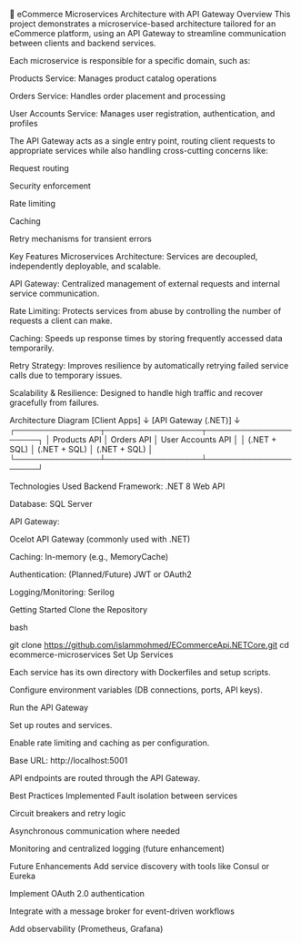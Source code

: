 🛒 eCommerce Microservices Architecture with API Gateway
Overview
This project demonstrates a microservice-based architecture tailored for an eCommerce platform, using an API Gateway to streamline communication between clients and backend services.

Each microservice is responsible for a specific domain, such as:

Products Service: Manages product catalog operations

Orders Service: Handles order placement and processing

User Accounts Service: Manages user registration, authentication, and profiles

The API Gateway acts as a single entry point, routing client requests to appropriate services while also handling cross-cutting concerns like:

Request routing

Security enforcement

Rate limiting

Caching

Retry mechanisms for transient errors

Key Features
Microservices Architecture: Services are decoupled, independently deployable, and scalable.

API Gateway: Centralized management of external requests and internal service communication.

Rate Limiting: Protects services from abuse by controlling the number of requests a client can make.

Caching: Speeds up response times by storing frequently accessed data temporarily.

Retry Strategy: Improves resilience by automatically retrying failed service calls due to temporary issues.

Scalability & Resilience: Designed to handle high traffic and recover gracefully from failures.

Architecture Diagram
[Client Apps]
↓
[API Gateway (.NET)]
↓
┌───────────────┬─────────────────┬────────────────────┐
│ Products API │ Orders API │ User Accounts API │
│ (.NET + SQL) │ (.NET + SQL) │ (.NET + SQL) │
└───────────────┴─────────────────┴────────────────────┘

Technologies Used
Backend Framework: .NET 8 Web API

Database: SQL Server

API Gateway:

Ocelot API Gateway (commonly used with .NET)

Caching: In-memory (e.g., MemoryCache)

Authentication: (Planned/Future) JWT or OAuth2

Logging/Monitoring: Serilog

Getting Started
Clone the Repository

bash

git clone https://github.com/islammohmed/ECommerceApi.NETCore.git
cd ecommerce-microservices
Set Up Services

Each service has its own directory with Dockerfiles and setup scripts.

Configure environment variables (DB connections, ports, API keys).

Run the API Gateway

Set up routes and services.

Enable rate limiting and caching as per configuration.

Base URL: http://localhost:5001

API endpoints are routed through the API Gateway.

Best Practices Implemented
Fault isolation between services

Circuit breakers and retry logic

Asynchronous communication where needed

Monitoring and centralized logging (future enhancement)

Future Enhancements
Add service discovery with tools like Consul or Eureka

Implement OAuth 2.0 authentication

Integrate with a message broker for event-driven workflows

Add observability (Prometheus, Grafana)

